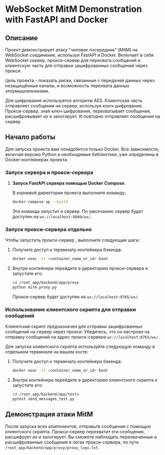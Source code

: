 # WebSocket MitM Demonstration with FastAPI and Docker

## Описание

Проект демонстрирует атаку "человек посередине" (MitM) на WebSocket соединение, используя FastAPI и Docker. Включает в
себя WebSocket сервер, прокси-сервер для перехвата сообщений и клиентскую часть для отправки зашифрованных сообщений
через прокси.

Цель проекта - показать риски, связанные с передачей данных через незащищённые каналы, и возможность перехвата данных
злоумышленниками.

Для шифрования используется алгоритм AES. Клиентская часть отправляет сообщения на сервер, используя ключ шифрования.
Прокси-сервер, зная ключ шифрования, перехватывает сообщения, расшифровывает их и залогирует. И повторно отправляет
сообщения на сервер.

## Начало работы

Для запуска проекта вам понадобится только Docker. Все зависимости, включая версию Python и необходимые библиотеки, уже
определены в Docker-контейнерах проекта.

### Запуск сервера и прокси-сервера

1. **Запуск FastAPI сервера помощью Docker Compose.**

   В корневой директории проекта выполните команду:

    ```bash
    docker-compose up --build
    ```

   Эта команда запустит и сервер. По умолчанию сервер будет доступен на `ws://localhost:8000/ws/`.

### Запуск прокси-сервера отдельно

Чтобы запустить прокси-сервер , выполните следующие шаги:

1. Получите доступ к терминалу контейнера бэкенда:

    ```bash
    docker exec -it <container_name_or_id> bash
    ```

2. Внутри контейнера перейдите в директорию прокси-сервера и запустите его:

    ```bash
    cd /root_app/backend/app/proxy
    python mitm_proxy.py
    ```

   Прокси-сервер будет доступен на `ws://localhost:8765/ws/`.

### Использование клиентского скрипта для отправки сообщений

Клиентский скрипт предназначен для отправки зашифрованных сообщений на сервер через прокси. Убедитесь, что он настроен
на отправку сообщений на адрес прокси-сервера `ws://localhost:8765/ws/`.

Для запуска клиентского скрипта используйте следующую команду в отдельном терминале на вашем хосте:

1. Получите доступ к терминалу контейнера бэкенда:

    ```bash
    docker exec -it <container_name_or_id> bash
    ```
2. Внутри контейнера перейдите в директорию клиентского скрипта и запустите его:

    ```bash
    cd /root_app/backend/app/tests
    pytest send_messages_test.py
    ```

## Демонстрация атаки MitM

После запуска всех компонентов, отправьте сообщения с помощью клиентского скрипта. Прокси-сервер перехватит эти
сообщения, расшифрует их и залогирует. Вы сможете наблюдать перехваченные и расшифрованные сообщения в логах
прокси-сервера, по пути `/root_app/backend/app/proxy/proxy_logs.txt`.
